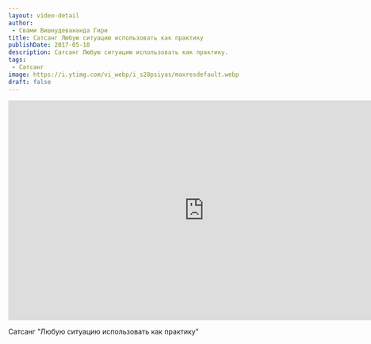 ```yaml
---
layout: video-detail
author:
 - Свами Вишнудевананда Гири
title: Сатсанг Любую ситуацию использовать как практику
publishDate: 2017-05-18
description: Сатсанг Любую ситуацию использовать как практику. 
tags: 
 - Сатсанг
image: https://i.ytimg.com/vi_webp/i_s28psiyas/maxresdefault.webp
draft: false
---
```


<iframe width="790" height="444" src="https://www.youtube.com/embed/i_s28psiyas" frameborder="0" allowfullscreen=""></iframe> 

  Сатсанг "Любую ситуацию использовать как практику"

  

 